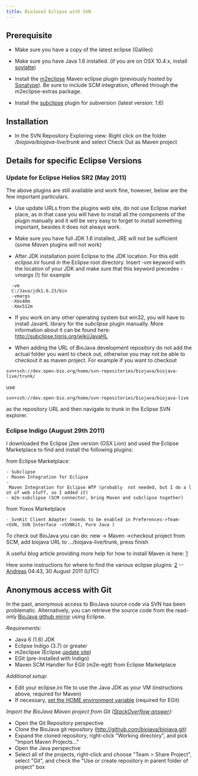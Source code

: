 ```yaml
---
title: BioJava3 Eclipse with SVN
---
```


Prerequisite
------------

-   Make sure you have a copy of the latest eclipse (Galileo)

<!-- -->

-   Make sure you have Java 1.6 installed. (if you are on OSX 10.4.x,
    install [soylatte](http://landonf.bikemonkey.org/static/soylatte/))

<!-- -->

-   Install the [m2eclipse](http://eclipse.org/m2e/) Maven eclipse
    plugin (previously hosted by
    [Sonatype](http://m2eclipse.sonatype.org/)). Be sure to include SCM
    integration, offered through the m2eclipse-extras package.

<!-- -->

-   Install the [subclipse](http://subclipse.tigris.org/) plugin for
    subversion (latest version: 1.6)

Installation
------------

-   In the SVN Repository Exploring view: Right click on the folder
    <i>/biojava/biojava-live/trunk</i> and select Check Out as Maven
    project

Details for specific Eclipse Versions
-------------------------------------

### Update for Eclipse Helios SR2 (May 2011)

The above plugins are still available and work fine, however, below are
the few important particulars.

-   Use update URLs from the plugins web site, do not use Eclipse market
    place, as in that case you will have to install all the components
    of the plugin manually and it will be very easy to forget to install
    something important, besides it does not always work.

<!-- -->

-   Make sure you have full JDK 1.6 installed, JRE will not be
    sufficient (some *Maven* plugins will not work)

<!-- -->

-   After JDK installation point Eclipse to the JDK location. For this
    edit *eclipse.ini* found in the Eclipse root directory. Insert *-vm*
    keyword with the location of your JDK and make sure that this
    keyword precedes *-vmargs* (!) for example

`  -vm`  
`  C:/Java/jdk1.6.23/bin`  
`  -vmargs`  
`  -Xms40m`  
`  -Xmx512m`

-   If you work on any other operating system but win32, you will have
    to install JavaHL library for the *subclipse* plugin manually. More
    information about it can be found here:
    [<http://subclipse.tigris.org/wiki/JavaHL>](http://subclipse.tigris.org/wiki/JavaHL)

<!-- -->

-   When adding the URL of BioJava development repository do not add the
    actual folder you want to check out, otherwise you may not be able
    to checkout it as maven project. For example if you want to checkout

`svn+ssh://dev.open-bio.org/home/svn-repositories/biojava/biojava-live/trunk/`

use

`svn+ssh://dev.open-bio.org/home/svn-repositories/biojava/biojava-live`

as the repository URL and then navigate to trunk in the Eclipse SVN
explorer.

### Eclipse Indigo (August 29th 2011)

I downloaded the Eclipse j2ee version (OSX Lion) and used the Eclipse
Marketplace to find and install the following plugins:

from Eclipse Marketplace:

`- Subclipse `  
`- Maven Integration for Eclipse`  
`- Maven Integration for Eclipse WTP (probably  not needed, but I do a lot of web stuff, so I added it)`  
`- m2e-subclipse (SCM connector, bring Maven and subclipse together)`

from Yoxos Marketplace

`- SvnKit Client Adapter (needs to be enabled in Preferences->Team->SVN, SVN Interface ->SVNKit, Pure Java )`  

To check out BioJava you can do: new -\> Maven -\>checkout project from
SCM, add biojava URL to .../biojava-live/trunk, press finish

A useful blog article providing more help for how to install Maven is
here:
[1](http://www.shareyourwork.org/roller/ralphsjavablog/entry/eclipse_indigo_maven_and_svn)

Here some instructions for where to find the various eclipse plugins:
[2](https://wiki.openmrs.org/display/docs/Step+by+Step+Installation+for+Developers) --[Andreas](User:Andreas "wikilink")
04:43, 30 August 2011 (UTC)

Anonymous access with Git
-------------------------

In the past, anonymous access to BioJava source code via SVN has been
problematic. Alternatively, you can retrieve the source code from the
read-only [BioJava github mirror](https://github.com/biojava) using
Eclipse.

*Requirements:*

-   Java 6 (1.6) JDK
-   Eclipse Indigo (3.7) or greater
-   m2eclipse (Eclipse [update
    site](http://download.eclipse.org/technology/m2e/releases))
-   EGit (pre-installed with Indigo)
-   Maven SCM Handler for EGit (m2e-egit) from Eclipse Marketplace

*Additional setup:*

-   Edit your eclipse.ini file to use the Java JDK as your VM
    (instructions above, required for Maven)
-   If necessary, [set the HOME environment
    variable](http://wiki.eclipse.org/EGit/User_Guide#Setting_up_the_Home_Directory_on_Windows)
    (required for EGit)

*Import the BioJava Maven project from Git ([StackOverflow
answer](http://stackoverflow.com/questions/4869815/importing-a-maven-project-into-eclipse-from-git)):*

-   Open the Git Repository perspective
-   Clone the BioJava git repository
    (http://github.com/biojava/biojava.git)
-   Expand the cloned repository, right-click "Working directory", and
    pick "Import Maven Projects..."
-   Open the Java perspective
-   Select all of the projects, right-click and choose "Team \> Share
    Project", select "Git", and check the "Use or create repository in
    parent folder of project" box

